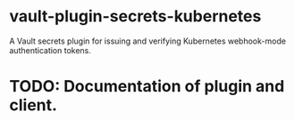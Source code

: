 # vault-plugin-secrets-kubernetes
A Vault secrets plugin for issuing and verifying Kubernetes webhook-mode authentication tokens.

# TODO: Documentation of plugin and client.
